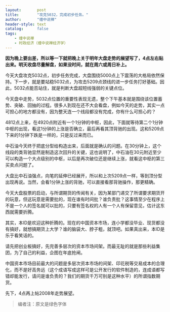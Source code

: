 ```yaml
---
layout:       post
title:        "攻克5032，完成初步任务。"
author:       "缠中说禅"
header-style: text
catalog:      false
tags:
    - 缠中说禅
    - 时政经济（缠中说禅经济学）
---
```


**因为晚上要出差，所以等一下就把晚上关于明年大盘走势的展望写了，4点左右贴出来。明天收盘尽量解盘，如果没时间，就在周六或周日补上。**



今天大盘攻克5032点，初步任务完成，大盘围绕5000点上下震荡的大格局依然保持。下一步，就是要站稳5032点，为攻击5209点颈线的进一步任务打好基础。因此，5032点能否站住，就是判断大盘超短线强弱的关键点位。



今天盘中走势，5032点位置的重要性表现无遗，整个下午基本就是围绕该位置蓄势、突破、回抽的过程。很多人到现在还不大会看盘，例如今天的走势，其实一点可担心的地方都没有，因为整天连一个线段都没有完成，你有什么可担心的？



4812点上来，在4920点附近有一个1分钟的中枢，因此，下面就等待第二个1分钟中枢的出现，看这1分钟的上涨是否确立，最后再看其顶背驰的出现。这和5209点下来的1分钟下跌是一样的，只是反过来而已。



中石油今天终于把底分型给构造出来，后面就是确认的问题。在30分钟上，这个线段的类背驰显然是制造这次回升的关键，这也说明了，中石油在30元附近至少可以构造一个大点级别的中枢，以后是再次破位还是继续上涨，就看这中枢的第三买卖点问题了。



大盘比中石油强点，向笔的延伸已经展开，所以和上次5209点一样，等到顶分型出现再说。当然，会看1分钟上涨的背驰，可以直接看那背驰操作，那更精确。



今天大盘股票的启动，与所谓期货的传闻有关，因为某部门递交了所谓要求期货开的玩意，但这玩意是需要批的，现在谁有时间批？谁负责批？这事情至少在程序上不是一个人的签名就可以批的，只要有签名权的人有一个人有保留意见，估计这东西就需要折腾。



其实，本ID是欢迎这种折腾的。现在的中国资本市场，连小学都没毕业、现货都没有搞好，就想搞期货上大学？谁的脑袋大、脖子粗，就顶吧。如果真出来，本ID是乐于看笑话的。



请先把创业板搞好，先完善多层次的资本市场间架。而最无耻的就是那些利益集团，为了自己的利益，企图在年底抢闸。



中国资本市场目前最大的问题是多层次资本市场的间架、印花税等交易成本的合理化，而不是好高务远（这个成语写成这样可是公开发行的软件制造的，连成语都写错却能发行，请问是谁负责的？我们的期货千万可别是这种水平）的所谓指数期货。



先下，4点再上帖2008年走势展望。



> 编者注：原文是绿色字体
